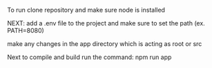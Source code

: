To run clone repository and make sure node is installed

NEXT: add a .env file to the project and make sure to set the path (ex. PATH=8080)

make any changes in the app directory which is acting as root or src

Next to compile and build run the command: npm run app
